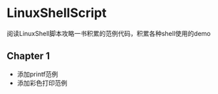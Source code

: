# LinuxShellScript
阅读LinuxShell脚本攻略一书积累的范例代码，积累各种shell使用的demo
## Chapter 1 
* 添加printf范例
* 添加彩色打印范例
